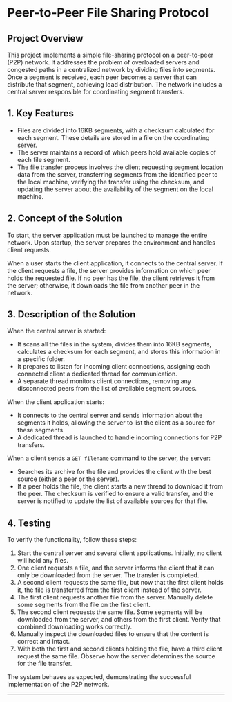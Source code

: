 # Peer-to-Peer File Sharing Protocol

## Project Overview

This project implements a simple file-sharing protocol on a peer-to-peer (P2P) network. It addresses the problem of overloaded servers and congested paths in a centralized network by dividing files into segments. Once a segment is received, each peer becomes a server that can distribute that segment, achieving load distribution. The network includes a central server responsible for coordinating segment transfers.

## 1. Key Features

- Files are divided into 16KB segments, with a checksum calculated for each segment. These details are stored in a file on the coordinating server.
- The server maintains a record of which peers hold available copies of each file segment.
- The file transfer process involves the client requesting segment location data from the server, transferring segments from the identified peer to the local machine, verifying the transfer using the checksum, and updating the server about the availability of the segment on the local machine.

## 2. Concept of the Solution

To start, the server application must be launched to manage the entire network. Upon startup, the server prepares the environment and handles client requests.

When a user starts the client application, it connects to the central server. If the client requests a file, the server provides information on which peer holds the requested file. If no peer has the file, the client retrieves it from the server; otherwise, it downloads the file from another peer in the network.

## 3. Description of the Solution

When the central server is started:
- It scans all the files in the system, divides them into 16KB segments, calculates a checksum for each segment, and stores this information in a specific folder.
- It prepares to listen for incoming client connections, assigning each connected client a dedicated thread for communication.
- A separate thread monitors client connections, removing any disconnected peers from the list of available segment sources.

When the client application starts:
- It connects to the central server and sends information about the segments it holds, allowing the server to list the client as a source for these segments.
- A dedicated thread is launched to handle incoming connections for P2P transfers.

When a client sends a `GET filename` command to the server, the server:
- Searches its archive for the file and provides the client with the best source (either a peer or the server).
- If a peer holds the file, the client starts a new thread to download it from the peer. The checksum is verified to ensure a valid transfer, and the server is notified to update the list of available sources for that file.

## 4. Testing

To verify the functionality, follow these steps:

1. Start the central server and several client applications. Initially, no client will hold any files.
2. One client requests a file, and the server informs the client that it can only be downloaded from the server. The transfer is completed.
3. A second client requests the same file, but now that the first client holds it, the file is transferred from the first client instead of the server.
4. The first client requests another file from the server. Manually delete some segments from the file on the first client.
5. The second client requests the same file. Some segments will be downloaded from the server, and others from the first client. Verify that combined downloading works correctly.
6. Manually inspect the downloaded files to ensure that the content is correct and intact.
7. With both the first and second clients holding the file, have a third client request the same file. Observe how the server determines the source for the file transfer.

The system behaves as expected, demonstrating the successful implementation of the P2P network.

---

